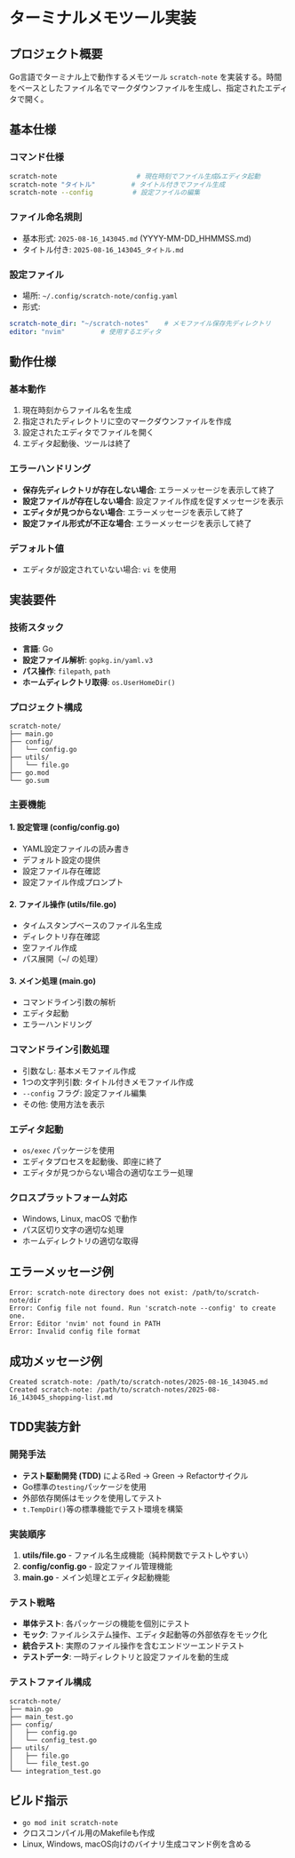 # ターミナルメモツール実装

## プロジェクト概要
Go言語でターミナル上で動作するメモツール `scratch-note` を実装する。時間をベースとしたファイル名でマークダウンファイルを生成し、指定されたエディタで開く。

## 基本仕様

### コマンド仕様
```bash
scratch-note                    # 現在時刻でファイル生成&エディタ起動
scratch-note "タイトル"         # タイトル付きでファイル生成
scratch-note --config          # 設定ファイルの編集
```

### ファイル命名規則
- 基本形式: `2025-08-16_143045.md` (YYYY-MM-DD_HHMMSS.md)
- タイトル付き: `2025-08-16_143045_タイトル.md`

### 設定ファイル
- 場所: `~/.config/scratch-note/config.yaml`
- 形式:
```yaml
scratch-note_dir: "~/scratch-notes"    # メモファイル保存先ディレクトリ
editor: "nvim"         # 使用するエディタ
```

## 動作仕様

### 基本動作
1. 現在時刻からファイル名を生成
2. 指定されたディレクトリに空のマークダウンファイルを作成
3. 設定されたエディタでファイルを開く
4. エディタ起動後、ツールは終了

### エラーハンドリング
- **保存先ディレクトリが存在しない場合**: エラーメッセージを表示して終了
- **設定ファイルが存在しない場合**: 設定ファイル作成を促すメッセージを表示
- **エディタが見つからない場合**: エラーメッセージを表示して終了
- **設定ファイル形式が不正な場合**: エラーメッセージを表示して終了

### デフォルト値
- エディタが設定されていない場合: `vi` を使用

## 実装要件

### 技術スタック
- **言語**: Go
- **設定ファイル解析**: `gopkg.in/yaml.v3`
- **パス操作**: `filepath`, `path`
- **ホームディレクトリ取得**: `os.UserHomeDir()`

### プロジェクト構成
```
scratch-note/
├── main.go
├── config/
│   └── config.go
├── utils/
│   └── file.go
├── go.mod
└── go.sum
```

### 主要機能

#### 1. 設定管理 (config/config.go)
- YAML設定ファイルの読み書き
- デフォルト設定の提供
- 設定ファイル存在確認
- 設定ファイル作成プロンプト

#### 2. ファイル操作 (utils/file.go)  
- タイムスタンプベースのファイル名生成
- ディレクトリ存在確認
- 空ファイル作成
- パス展開（~/ の処理）

#### 3. メイン処理 (main.go)
- コマンドライン引数の解析
- エディタ起動
- エラーハンドリング

### コマンドライン引数処理
- 引数なし: 基本メモファイル作成
- 1つの文字列引数: タイトル付きメモファイル作成
- `--config` フラグ: 設定ファイル編集
- その他: 使用方法を表示

### エディタ起動
- `os/exec` パッケージを使用
- エディタプロセスを起動後、即座に終了
- エディタが見つからない場合の適切なエラー処理

### クロスプラットフォーム対応
- Windows, Linux, macOS で動作
- パス区切り文字の適切な処理
- ホームディレクトリの適切な取得

## エラーメッセージ例
```
Error: scratch-note directory does not exist: /path/to/scratch-note/dir
Error: Config file not found. Run 'scratch-note --config' to create one.
Error: Editor 'nvim' not found in PATH
Error: Invalid config file format
```

## 成功メッセージ例
```
Created scratch-note: /path/to/scratch-notes/2025-08-16_143045.md
Created scratch-note: /path/to/scratch-notes/2025-08-16_143045_shopping-list.md
```

## TDD実装方針

### 開発手法
- **テスト駆動開発 (TDD)** によるRed → Green → Refactorサイクル
- Go標準の`testing`パッケージを使用
- 外部依存関係はモックを使用してテスト
- `t.TempDir()`等の標準機能でテスト環境を構築

### 実装順序
1. **utils/file.go** - ファイル名生成機能（純粋関数でテストしやすい）
2. **config/config.go** - 設定ファイル管理機能
3. **main.go** - メイン処理とエディタ起動機能

### テスト戦略
- **単体テスト**: 各パッケージの機能を個別にテスト
- **モック**: ファイルシステム操作、エディタ起動等の外部依存をモック化
- **統合テスト**: 実際のファイル操作を含むエンドツーエンドテスト
- **テストデータ**: 一時ディレクトリと設定ファイルを動的生成

### テストファイル構成
```
scratch-note/
├── main.go
├── main_test.go
├── config/
│   ├── config.go
│   └── config_test.go
├── utils/
│   ├── file.go
│   └── file_test.go
└── integration_test.go
```

## ビルド指示
- `go mod init scratch-note`
- クロスコンパイル用のMakefileも作成
- Linux, Windows, macOS向けのバイナリ生成コマンド例を含める
